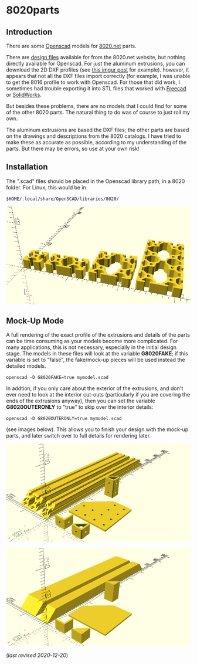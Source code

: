# 8020parts


## Introduction

There are some [Openscad](https://www.openscad.org/) models for 
[8020.net](https://8020.net/) parts.

There are [design files](https://8020.net/downloads/index/designfiles) available
for from the 8020.net website, but nothing directly available for Openscad. For
just the aluminum extrusions, you can download the 2D DXF profiles (see
[this imgur post](https://imgur.com/gallery/0NdA7) for example). however, it appears
that not all the DXF files import correctly (for example, I was unable to get
the 8016 profile to work with Openscad. For those that did work, I sometimes 
had trouble exporting it into STL files that worked with 
[Freecad](https://www.freecadweb.org) or 
[SolidWorks](https://www.solidworks.com).

But besides these problems, there are no models that I could find for some of
the other 8020 parts. The natural thing to do was of course to just roll my own. 

The aluminum extrusions are based the DXF files; the other parts are based on
the drawings and descriptions from the 8020 catalogs. I have tried to make these
as accurate as possible, according to my understanding of the parts. But there
may be errors, so use at your own risk!

## Installation

The ".scad" files should be placed in the Openscad library path, in a 8020 folder.
For Linux, this would be in

	$HOME/.local/share/OpenSCAD/libraries/8020/

![Sample #1: 40-4040, 40-4080, 40-8080, 40-8016](img/sample1.png?raw=true "Sample #1: 40-4040, 40-4080, 40-8080, 40-8016")

## Mock-Up Mode

A full rendering of the exact profile of the extrusions and
details of the parts can be time consuming as your models become more 
complicated. For many applications, this is not
necessary, especially in the initial design stage. The models in
these files will look at the variable **G8020FAKE**; if this variable is set
to "false", the fake/mock-up pieces will be used instead the detailed models.

	openscad -D G8020FAKE=true mymodel.scad

In addtion, if you only care about the exterior of the extrusions, and don't 
ever need to look at the interior cut-outs (particularly if you are covering
the ends of the extrusions anyway), then you can set the variable
**G8020OUTERONLY** to "true" to skip over the interior details:

	openscad -D G8020OUTERONLY=true mymodel.scad

(see images below). This allows you to finish your design with the
mock-up parts, and later switch over to full details for rendering
later.

![sample #2](img/sample2.png?raw=true "some parts in full details")

![sample #3](img/sample3.png?raw=true "same parts in mock-up mode")

(*last revised 2020-12-20*)

